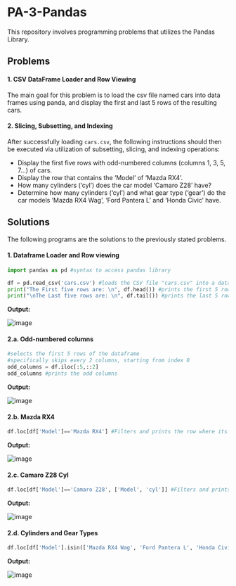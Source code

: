 # PA-3-Pandas
This repository involves programming problems that utilizes the Pandas Library. 

## Problems
#### 1. CSV DataFrame Loader and Row Viewing
The main goal for this problem is to load the csv file named cars into data frames using panda, and display the first and last 5 rows of the resulting cars. 

#### 2. Slicing, Subsetting, and Indexing
After successfully loading `cars.csv`, the following instructions should then be executed via utilization of subsetting, slicing, and indexing operations:
- Display the first five rows with odd-numbered columns (columns 1, 3, 5, 7…) of cars.
- Display the row that contains the ‘Model’ of ‘Mazda RX4’.
- How many cylinders (‘cyl’) does the car model ‘Camaro Z28’ have?
- Determine how many cylinders (‘cyl’) and what gear type (‘gear’) do the car models ‘Mazda RX4 Wag’, ‘Ford Pantera L’ and ‘Honda Civic’ have.

## Solutions
The following programs are the solutions to the previously stated problems. 

#### 1. Dataframe Loader and Row viewing
```python
import pandas as pd #syntax to access pandas library 

df = pd.read_csv('cars.csv') #loads the CSV file "cars.csv" into a dataframe
print("The First five rows are: \n", df.head()) #prints the first 5 rows of the dataframe
print("\nThe Last five rows are: \n", df.tail()) #prints the last 5 rows of the dataframe
```
**Output:** 


![image](https://github.com/user-attachments/assets/5e779d79-ce55-4697-9cdb-7cf69efdd72d)

#### 2.a. Odd-numbered columns 
```python
#selects the first 5 rows of the dataframe
#specifically skips every 2 columns, starting from index 0 
odd_columns = df.iloc[:5,::2] 
odd_columns #prints the odd columns 
```
**Output:** 


![image](https://github.com/user-attachments/assets/cf85ac7d-18d5-4a7d-b595-c4e17e65bb2a)

#### 2.b. Mazda RX4
```python
df.loc[df['Model']=='Mazda RX4'] #Filters and prints the row where its column is 'Mazda RX4'
```
**Output:** 


![image](https://github.com/user-attachments/assets/63a0ad3b-e608-45d0-8e07-808103442491)

#### 2.c. Camaro Z28 Cyl
```python
df.loc[df['Model']=='Camaro Z28', ['Model', 'cyl']] #Filters and prints the 'Model' and 'cyl' columns for the row were 'Model' is 'Camaro Z28'
```
**Output:** 


![image](https://github.com/user-attachments/assets/377f097c-fb54-48d0-8cba-d3fce9395a37)

#### 2.d. Cylinders and Gear Types 
```python
df.loc[df['Model'].isin(['Mazda RX4 Wag', 'Ford Pantera L', 'Honda Civic']), ['Model', 'cyl', 'gear']] #Filters and prints the columns 'Model', 'cyl', and 'gear' of the specified cars 
```
**Output:** 


![image](https://github.com/user-attachments/assets/1903164d-048b-4cdb-a867-50f3bf061e64)


